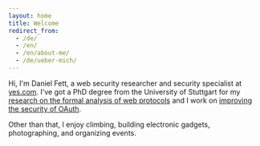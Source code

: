 ```yaml
---
layout: home
title: Welcome
redirect_from:
  - /de/
  - /en/
  - /en/about-me/
  - /de/ueber-mich/
---
```

<p>Hi, I'm Daniel Fett, a web security researcher and security specialist at <a href="https://yes.com">yes.com</a>. I've got a PhD degree from the University of Stuttgart for my <a href="/publications/2018-10-19-an-expressive-formal-web-model/">research on the formal analysis of web protocols</a> and I work on <a href="/publications/2018-12-28-oauth-bcp/">improving the security of OAuth</a>.</p>
                <p>Other than that, I enjoy climbing, building electronic gadgets, photographing, and organizing events.</p>
